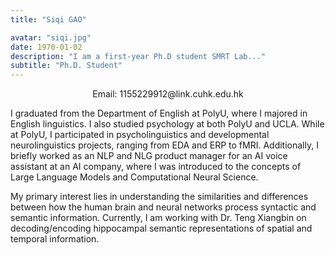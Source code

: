 ```yaml
---
title: "Siqi GAO"

avatar: "siqi.jpg"
date: 1970-01-02
description: "I am a first-year Ph.D student SMRT Lab..."
subtitle: "Ph.D. Student"
---
```

<p align="center">
    Email: 1155229912@link.cuhk.edu.hk 
</p>
I graduated from the Department of English at PolyU, where I majored in English linguistics. I also studied psychology at both PolyU and UCLA. While at PolyU, I participated in psycholinguistics and developmental neurolinguistics projects, ranging from EDA and ERP to fMRI. Additionally, I briefly worked as an NLP and NLG product manager for an AI voice assistant at an AI company, where I was introduced to the concepts of Large Language Models and Computational Neural Science.

My primary interest lies in understanding the similarities and differences between how the human brain and neural networks process syntactic and semantic information. Currently, I am working with Dr. Teng Xiangbin on decoding/encoding hippocampal semantic representations of spatial and temporal information.
